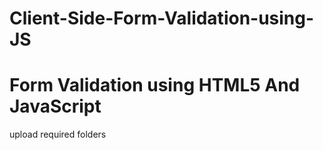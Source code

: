 # Client-Side-Form-Validation-using-JS
# Form Validation using HTML5 And JavaScript 
  upload required folders